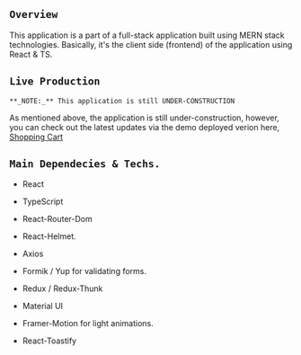 ## `Overview`

This application is a part of a full-stack application built using MERN stack technologies. Basically, it's the client side (frontend) of the application using React & TS.

## `Live Production`

`**_NOTE:_** This application is still UNDER-CONSTRUCTION`

As mentioned above, the application is still under-construction, however, you can check out the latest updates via the demo deployed verion here, [Shopping Cart](https://buywithshoppingcart.netlify.app)

## `Main Dependecies & Techs.`

- React

- TypeScript

- React-Router-Dom

- React-Helmet.

- Axios

- Formik / Yup for validating forms.

- Redux / Redux-Thunk

- Material UI

- Framer-Motion for light animations.

- React-Toastify

